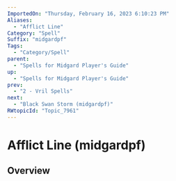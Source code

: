 ```yaml
---
ImportedOn: "Thursday, February 16, 2023 6:10:23 PM"
Aliases:
  - "Afflict Line"
Category: "Spell"
Suffix: "midgardpf"
Tags:
  - "Category/Spell"
parent:
  - "Spells for Midgard Player's Guide"
up:
  - "Spells for Midgard Player's Guide"
prev:
  - "2 - Vril Spells"
next:
  - "Black Swan Storm (midgardpf)"
RWtopicId: "Topic_7961"
---
```

# Afflict Line (midgardpf)
## Overview
